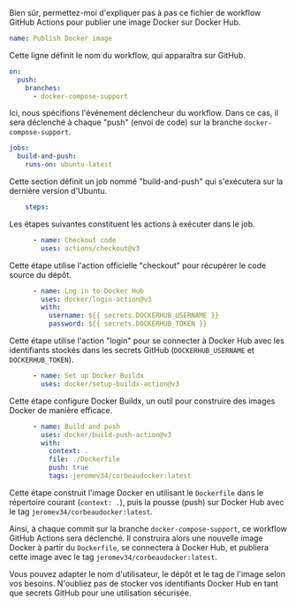 Bien sûr, permettez-moi d'expliquer pas à pas ce fichier de workflow GitHub Actions pour publier une image Docker sur Docker Hub.

```yaml
name: Publish Docker image
```
Cette ligne définit le nom du workflow, qui apparaîtra sur GitHub.

```yaml
on:
  push:
    branches:
      - docker-compose-support
```
Ici, nous spécifions l'événement déclencheur du workflow. Dans ce cas, il sera déclenché à chaque "push" (envoi de code) sur la branche `docker-compose-support`.

```yaml
jobs:
  build-and-push:
    runs-on: ubuntu-latest
```
Cette section définit un job nommé "build-and-push" qui s'exécutera sur la dernière version d'Ubuntu.

```yaml
    steps:
```
Les étapes suivantes constituent les actions à exécuter dans le job.

```yaml
      - name: Checkout code
        uses: actions/checkout@v3
```
Cette étape utilise l'action officielle "checkout" pour récupérer le code source du dépôt.

```yaml
      - name: Log in to Docker Hub
        uses: docker/login-action@v3
        with:
          username: ${{ secrets.DOCKERHUB_USERNAME }}
          password: ${{ secrets.DOCKERHUB_TOKEN }}
```
Cette étape utilise l'action "login" pour se connecter à Docker Hub avec les identifiants stockés dans les secrets GitHub (`DOCKERHUB_USERNAME` et `DOCKERHUB_TOKEN`).

```yaml
      - name: Set up Docker Buildx
        uses: docker/setup-buildx-action@v3
```
Cette étape configure Docker Buildx, un outil pour construire des images Docker de manière efficace.

```yaml
      - name: Build and push
        uses: docker/build-push-action@v3
        with:
          context: .
          file: ./Dockerfile
          push: true
          tags: jeromev34/corbeaudocker:latest
```
Cette étape construit l'image Docker en utilisant le `Dockerfile` dans le répertoire courant (`context: .`), puis la pousse (push) sur Docker Hub avec le tag `jeromev34/corbeaudocker:latest`.

Ainsi, à chaque commit sur la branche `docker-compose-support`, ce workflow GitHub Actions sera déclenché. Il construira alors une nouvelle image Docker à partir du `Dockerfile`, se connectera à Docker Hub, et publiera cette image avec le tag `jeromev34/corbeaudocker:latest`.

Vous pouvez adapter le nom d'utilisateur, le dépôt et le tag de l'image selon vos besoins. N'oubliez pas de stocker vos identifiants Docker Hub en tant que secrets GitHub pour une utilisation sécurisée.